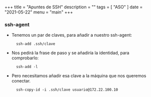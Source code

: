 +++
title = "Apuntes de SSH"
description = ""
tags = [
    "ASO"
]
date = "2021-05-22"
menu = "main"
+++

### ssh-agent

* Tenemos un par de claves, para añadir a nuestro ssh-agent:

        ssh-add .ssh/clave

* Nos pedirá la frase de paso y se añadiría la identidad, para comprobarlo:

        ssh-add -l

* Pero necesitamos añadir esa clave a la máquina que nos queremos conectar.

        ssh-copy-id -i .ssh/clave usuario@172.22.100.10